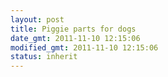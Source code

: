 ```yaml
---
layout: post
title: Piggie parts for dogs
date_gmt: 2011-11-10 12:15:06
modified_gmt: 2011-11-10 12:15:06
status: inherit
---
```



